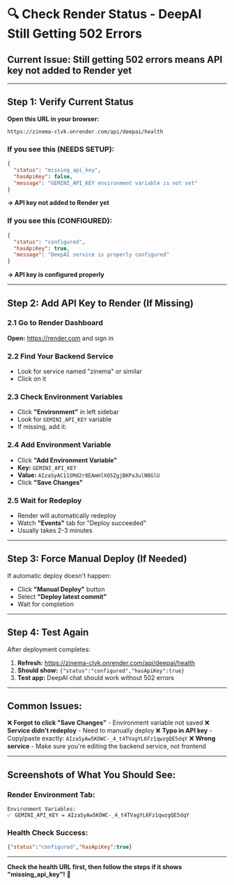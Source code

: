 # 🔍 Check Render Status - DeepAI Still Getting 502 Errors

## **Current Issue:** Still getting 502 errors means API key not added to Render yet

---

## **Step 1: Verify Current Status**

**Open this URL in your browser:** 
```
https://zinema-clvk.onrender.com/api/deepai/health
```

### **If you see this (NEEDS SETUP):**
```json
{
  "status": "missing_api_key",
  "hasApiKey": false,
  "message": "GEMINI_API_KEY environment variable is not set"
}
```
**→ API key not added to Render yet**

### **If you see this (CONFIGURED):**
```json
{
  "status": "configured",
  "hasApiKey": true,
  "message": "DeepAI service is properly configured"
}
```
**→ API key is configured properly**

---

## **Step 2: Add API Key to Render (If Missing)**

### 2.1 Go to Render Dashboard
**Open:** https://render.com and sign in

### 2.2 Find Your Backend Service
- Look for service named "zinema" or similar
- Click on it

### 2.3 Check Environment Variables
- Click **"Environment"** in left sidebar
- Look for `GEMINI_API_KEY` variable
- If missing, add it:

### 2.4 Add Environment Variable
- Click **"Add Environment Variable"**
- **Key:** `GEMINI_API_KEY`
- **Value:** `AIzaSyAC11SMd2r8EAmHlXO5ZgjBKPa3ulN0GlU`
- Click **"Save Changes"**

### 2.5 Wait for Redeploy
- Render will automatically redeploy
- Watch **"Events"** tab for "Deploy succeeded"
- Usually takes 2-3 minutes

---

## **Step 3: Force Manual Deploy (If Needed)**

If automatic deploy doesn't happen:
- Click **"Manual Deploy"** button
- Select **"Deploy latest commit"**
- Wait for completion

---

## **Step 4: Test Again**

After deployment completes:
1. **Refresh:** https://zinema-clvk.onrender.com/api/deepai/health
2. **Should show:** `{"status":"configured","hasApiKey":true}`
3. **Test app:** DeepAI chat should work without 502 errors

---

## **Common Issues:**

❌ **Forgot to click "Save Changes"** - Environment variable not saved
❌ **Service didn't redeploy** - Need to manually deploy
❌ **Typo in API key** - Copy/paste exactly: `AIzaSyAw5KOWC-_4_t4TVagYL6Fz1qwzgQE5dqY`
❌ **Wrong service** - Make sure you're editing the backend service, not frontend

---

## **Screenshots of What You Should See:**

### Render Environment Tab:
```
Environment Variables:
✅ GEMINI_API_KEY = AIzaSyAw5KOWC-_4_t4TVagYL6Fz1qwzgQE5dqY
```

### Health Check Success:
```json
{"status":"configured","hasApiKey":true}
```

---

**Check the health URL first, then follow the steps if it shows "missing_api_key"!** 🔧
